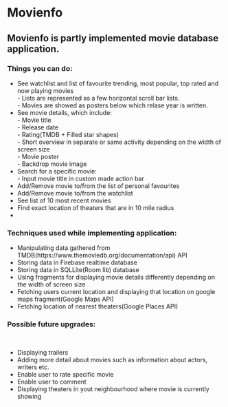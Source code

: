 # Movienfo
<h2>Movienfo is partly implemented movie database application.</h2>

<h3>Things you can do:</h3>

<ul style="list-style-type:disc;">
  <li>See watchlist and list of favourite trending, most popular, top rated and now playing movies</li>
  - Lists are represented as a few horizontal scroll bar lists.
  <br>
  - Movies are showed as posters below which relase year is written.
  <br>
  <li>See movie details, which include:</li>
  - Movie title
  <br> 
  - Release date
  <br>
  - Rating(TMDB + Filled star shapes)
  <br>
  - Short overview in separate or same activity depending on the width of screen size
  <br>
  - Movie poster
  <br>
  - Backdrop movie image
  <br>
  <li>Search for a specific movie: </li>
  - Input movie title in custom made action bar
  <li>Add/Remove movie to/from the list of personal favourites</li>
  <li>Add/Remove movie to/from the watchlist</li>
  <li>See list of 10 most recent movies</li>
  <li>Find exact location of theaters that are in 10 mile radius<li>
</ul>

<h3>Techniques used while implementing application:</h3>

<ul style="list-style-type:disc;">
  <li>Manipulating data gathered from TMDB(https://www.themoviedb.org/documentation/api) API</li>
  <li>Storing data in Firebase realtime database</li>
  <li>Storing data in SQLLite(Room lib) database</li>
  <li>Using fragments for displaying movie details differently depending on the width of screen size</li>
  <li>Fetching users current location and displaying that location on google maps fragment(Google Maps API)</li>
  <li>Fetching location of nearest theaters(Google Places API)</li>
</ul>

<h3>Possible future upgrades:</h3>
<br>
<ul style="list-style-type:disc;">
  <li>Displaying trailers</li>
  <li>Adding more detail about movies such as information about actors, writers etc.</li>
  <li>Enable user to rate specific movie</li>
  <li>Enable user to comment</li>
  <li>Displaying theaters in yout neighbourhood where movie is currently showing</li>
</ul>
